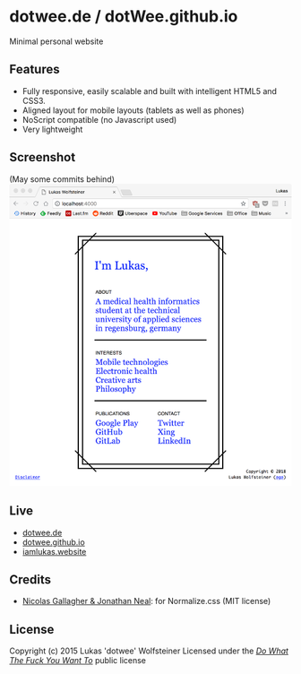 # dotwee.de / dotWee.github.io

Minimal personal website

## Features

+ Fully responsive, easily scalable and built with intelligent HTML5 and CSS3.
+ Aligned layout for mobile layouts (tablets as well as phones)
+ NoScript compatible (no Javascript used)
+ Very lightweight

## Screenshot

(May some commits behind)
<img src="screenshot.png"/>

## Live

+ [dotwee.de](https://dotwee.de)
+ [dotwee.github.io](https://dotwee.github.io/)
+ [iamlukas.website](https://iamlukas.website/)

## Credits

+ [Nicolas Gallagher & Jonathan Neal](http://necolas.github.io/normalize.css/): for Normalize.css (MIT license)

## License

Copyright (c) 2015 Lukas 'dotwee' Wolfsteiner
Licensed under the [_Do What The Fuck You Want To_](/LICENSE) public license